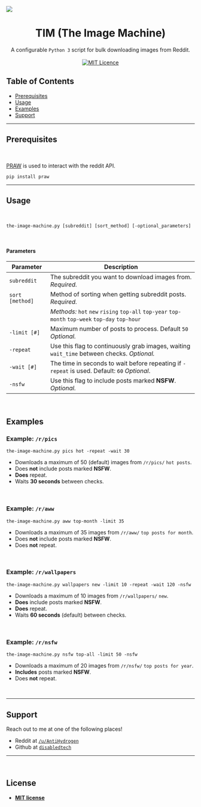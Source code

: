
<a href="http://g.recordit.co/C4QK9yBmsq.gif"><img src="http://g.recordit.co/C4QK9yBmsq.gif"></a>

<h1 align="center">TIM  (The Image Machine)</h1>

<div align="center">
    A configurable <code>Python 3</code> script for bulk downloading images from Reddit.
</div>

<br/>

<div align="center">
  <a href="http://badges.mit-license.org">
    <img src="http://img.shields.io/:license-mit-blue.svg?style=flat-square)"
      alt="MIT Licence" />
  </a>
</div>

## Table of Contents
- [Prerequisites](#prerequisites)
- [Usage](#usage)
- [Examples](#examples)
- [Support](#support)



---

## Prerequisites

<br/>

<a href="https://praw.readthedocs.io/en/latest/" target="_blank">PRAW</a> is used to interact with the reddit API.
```
pip install praw
```

---
## Usage

<br/>

```
the-image-machine.py [subreddit] [sort_method] [-optional_parameters]
```

<br/>

#### Parameters



| Parameter     | Description |
| ------------- | -------------| 
| `subreddit` | The subreddit you want to download images from. *Required.*| 
| `sort [method]`      | Method of sorting when getting subreddit posts. *Required.*   |  
| |*Methods:* `hot` `new` `rising` `top-all` `top-year` `top-month` `top-week` `top-day` `top-hour`| 
| `-limit [#]`    | Maximum number of posts to process. Default `50` *Optional.*|
| `-repeat`   | Use this flag to continuously grab images, waiting `wait_time` between checks. *Optional.*| 
| `-wait [#]`     | The time in seconds to wait before repeating if `-repeat` is used. Default: `60` *Optional*. |
| `-nsfw`     | Use this flag to include posts marked **NSFW**. *Optional.* |

<br/>

## Examples

### Example: `/r/pics`
```
the-image-machine.py pics hot -repeat -wait 30
```
- Downloads a maximum of 50 (default) images from `/r/pics/` `hot posts`. 
- Does **not** include posts marked **NSFW**. 
- **Does** repeat. 
- Waits **30 seconds** between checks.

<br/>

### Example: `/r/aww`
```
the-image-machine.py aww top-month -limit 35
```
- Downloads a maximum of 35 images from `/r/aww/` `top posts for month`. 
- Does **not** include posts marked **NSFW**. 
- Does **not** repeat.

<br/>

### Example: `/r/wallpapers`
```
the-image-machine.py wallpapers new -limit 10 -repeat -wait 120 -nsfw
```
- Downloads a maximum of 10 images from `/r/wallpapers/` `new`. 
- **Does** include posts marked **NSFW**. 
- **Does** repeat.
- Waits **60 seconds** (default) between checks.

<br/>

### Example: `/r/nsfw`
```
the-image-machine.py nsfw top-all -limit 50 -nsfw
```
- Downloads a maximum of 20 images from `/r/nsfw/` `top posts for year`. 
- **Includes** posts marked **NSFW**. 
- Does **not** repeat.

<br/>

---
## Support

Reach out to me at one of the following places!

- Reddit at <a href="https://www.reddit.com/user/AntiHydrogen" target="_blank">`/u/AntiHydrogen`</a>
- Github at <a href="https://github.com/disabledtech" target="_blank">`disabledtech`</a>

---

<br/>

## License

- **[MIT license](http://opensource.org/licenses/mit-license.php)**

